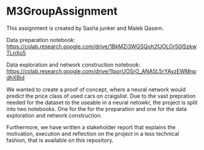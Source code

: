 # M3GroupAssignment
This assignment is created by Sasha junker and Malek Qasem.

Data preparation notebook:
https://colab.research.google.com/drive/1BkMZi3WGSQoh2fJOLOr50ISzkwTLnXo5

Data exploration and network construction notebook:
https://colab.research.google.com/drive/1IporUOSrO_ANA5L5rYAyzEWMnpdhXBjd

We wanted to create a proof of concept, where a neural network would predict the price class of used cars on craigslist. Due to the vast prepration needed for the dataset to the useable in a neural netowkr, the project is split into two notebooks. One for the for the preparation and one for the data exploration and network construction.

Furthermore, we have written a stakeholder report that explains the motivation, execution and reflection on the project in a less technical fashion, that is available on this repository.
